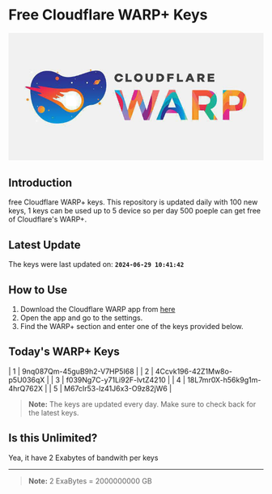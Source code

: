 
# Free Cloudflare WARP+ Keys

![Banner](asset/IMG_20240629_142710_129.jpg)

## Introduction

free Cloudflare WARP+ keys. This repository is updated daily with 100 new keys, 1 keys can be used up to 5 device so per day 500 poeple can get free of Cloudflare's WARP+.

## Latest Update

The keys were last updated on: **`2024-06-29 10:41:42`**

## How to Use

1. Download the Cloudflare WARP app from [here](https://1.1.1.1/)
2. Open the app and go to the settings.
3. Find the WARP+ section and enter one of the keys provided below.

## Today's WARP+ Keys

| 1          | 9nq087Qm-45guB9h2-V7HP5I68                                   |
| 2          | 4Ccvk196-42Z1Mw8o-p5U036qX                                   |
| 3          | f039Ng7C-y71Li92F-lvtZ4210                                   |
| 4          | 18L7mr0X-h56k9g1m-4hrQ762X                                   |
| 5          | M67cIr53-lz41J6x3-O9z82jW6                                   |


> **Note:** The keys are updated every day. Make sure to check back for the latest keys.


## Is this Unlimited?

Yea, it have 2 Exabytes of bandwith per keys

---

> **Note:** 2 ExaBytes = 2000000000 GB
